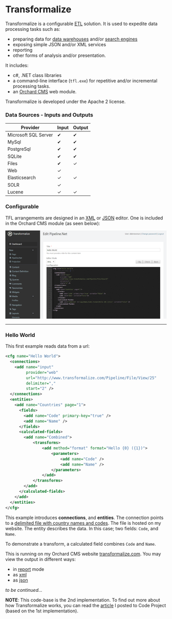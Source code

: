 # Transformalize

Transformalize is a configurable [ETL](https://en.wikipedia.org/wiki/Extract,_transform,_load)
solution. It is used to expedite data processing tasks such as:

* preparing data for [data warehouses](https://en.wikipedia.org/wiki/Data_warehouse) and/or [search engines](https://en.wikipedia.org/wiki/Search_engine_%28computing%29)
* exposing simple JSON and/or XML services
* reporting
* other forms of analysis and/or presentation.

It includes:

* c#, .NET class libraries
* a command-line interface (`tfl.exe`) for repetitive and/or incremental processing tasks. 
* an [Orchard CMS](https://github.com/OrchardCMS/Orchard) web module. 
 
Transformalize is developed under the Apache 2 license.

### Data Sources - Inputs and Outputs

<table class="table table-condensed">
    <thead>
        <tr>
            <th>Provider</th>
            <th>Input</th>
            <th>Output</th>
        </tr>
    </thead>
    <tbody>
        <tr>
            <td>Microsoft SQL Server</td>
            <td>&#10004;</td>
            <td>&#10004;</td>
        </tr>
        <tr>
            <td>MySql</td>
            <td>&#10004;</td>
            <td>&#10004;</td>
        </tr>
        <tr>
            <td>PostgreSql</td>
            <td>&#10004;</td>
            <td>&#10004;</td>
        </tr>
        <tr>
            <td>SQLite</td>
            <td>&#10004;</td>
            <td>&#10004;</td>
        </tr>
        <tr>
            <td>Files</td>
            <td>&#10004;</td>
            <td>&#10003;</td>
        </tr>
        <tr>
            <td>Web</td>
            <td>&#10003;</td>
            <td> </td>
        </tr>
        <tr>
            <td>Elasticsearch</td>
            <td>&#10003;</td>
            <td>&#10003;</td>
        </tr>
        <tr>
            <td>SOLR</td>
            <td>&#10003;</td>
            <td></td>
        </tr>
        <tr>
            <td>Lucene</td>
            <td>&#10003;</td>
            <td>&#10003;</td>
        </tr>
    </tbody>
</table>

### <a name="CFG"></a>Configurable
TFL arrangements are designed in an [XML](https://en.wikipedia.org/wiki/XML) or
[JSON](https://en.wikipedia.org/wiki/JSON) editor.  One is included in the Orchard CMS module (as seen below):

![Edit in Orchard CMS](Files/edit-hello-world-in-orchard-cms.png)

---

### Hello World

This first example reads data from a url:

```xml
<cfg name="Hello World">
  <connections>
    <add name="input" 
         provider="web" 
         url="http://www.transformalize.com/Pipeline/File/View/25"
         delimiter=","
         start="2" />
  </connections>
  <entities>
    <add name="Countries" page="1">
      <fields>
        <add name="Code" primary-key="true" />
        <add name="Name" />
      </fields>
      <calculated-fields>
        <add name="Combined">
            <transforms>
                <add method="format" format="Hello {0} ({1})">
                    <parameters>
                        <add name="Code" />
                        <add name="Name" />
                    </parameters>
                </add>
            </transforms>
        </add>
      </calculated-fields>
    </add>
  </entities>
</cfg>
```

This example introduces **connections**, and **entities**.
The connection points to a [delimited file with country names and codes](http://www.transformalize.com/Pipeline/File/View/25).  The file 
is hosted on my website.  The entity describes the data.  In this case; two 
fields: `Code`, and `Name`.
 
To demonstrate a transform, a calculated field combines `Code` and `Name`.

This is running on my Orchard CMS website [transformalize.com](http://www.transformalize.com). You may 
view the output in different ways:

* in [report](http://www.transformalize.com/Pipeline/Report/24) mode
* as [xml](http://www.transformalize.com/Pipeline/Api/Run/24)
* as [json](http://www.transformalize.com/Pipeline/Api/Run/24?format=json) 

*to be continued...*

**NOTE**: This code-base is the 2nd implementation.  To find out more about
how Transformalize works, you can read the [article](http://www.codeproject.com/Articles/658971/Transformalizing-NorthWind)
I posted to Code Project (based on the 1st implementation).




